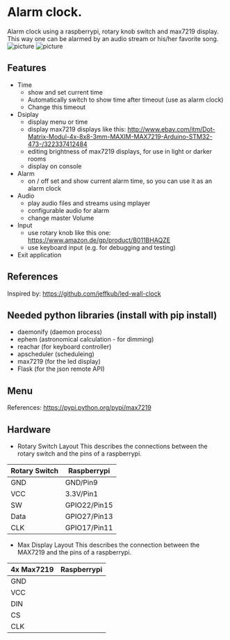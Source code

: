 # Alarm clock. #
Alarm clock using a raspberrypi, rotary knob switch and max7219 display. This way one can be alarmed by an audio stream or his/her favorite song.
![picture](https://user-images.githubusercontent.com/5774591/27263071-374e7136-5463-11e7-8708-2a9dcbfae9c8.jpg)
![picture](https://user-images.githubusercontent.com/5774591/27263072-37634200-5463-11e7-9252-192b698a5c82.jpg)


## Features ##
- Time
  - show and set current time
  - Automatically switch to show time after timeout (use as alarm clock)
  - Change this timeout
- Dsiplay
  - display menu or time
  - display max7219 displays like this: http://www.ebay.com/itm/Dot-Matrix-Modul-4x-8x8-3mm-MAXIM-MAX7219-Arduino-STM32-473-/322337412484
  - editing brightness of max7219 displays, for use in light or darker rooms
  - display on console
- Alarm 
  - on / off set and show current alarm time, so you can use it as an alarm clock
- Audio
  - play audio files and streams using mplayer
  - configurable audio for alarm 
  - change master Volume
- Input
  - use rotary knob like this one: https://www.amazon.de/gp/product/B011BHAQZE
  - use keyboard input (e.g. for debugging and testing)
- Exit application


## References ##
Inspired by: https://github.com/jeffkub/led-wall-clock

## Needed python libraries (install with pip install) ##
- daemonify (daemon process)
- ephem (astronomical calculation - for dimming)
- reachar (for keyboard controller)
- apscheduler (scheduleing)
- max7219 (for the led display)
- Flask (for the json remote API)

## Menu ##
References:
https://pypi.python.org/pypi/max7219

## Hardware ##
- Rotary Switch Layout
This describes the connections between the rotary switch and the pins of a raspberrypi.

|Rotary Switch|Raspberrypi|
|----|---|
|GND|GND/Pin9|
|VCC|3.3V/Pin1|
|SW|GPIO22/Pin15|
|Data|GPIO27/Pin13|
|CLK|GPIO17/Pin11|

- Max Display Layout
This describes the connection between the MAX7219 and the pins of a raspberrypi.

|4x Max7219|Raspberrypi|
|----|---|
|GND||
|VCC||
|DIN||
|CS||
|CLK||

